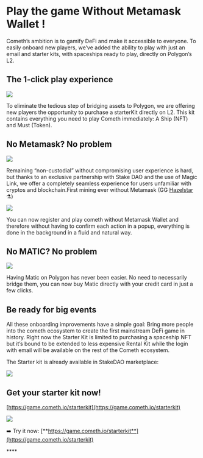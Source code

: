 # Play the game Without Metamask Wallet !

Cometh’s ambition is to gamify DeFi and make it accessible to everyone. To easily onboard new players, we’ve added the ability to play with just an email and starter kits, with spaceships ready to play, directly on Polygon’s L2.

## The 1-click play experience <a id="95ba"></a>

![](https://miro.medium.com/max/1600/0*qEfcD93IFtmKuXXI)

To eliminate the tedious step of bridging assets to Polygon, we are offering new players the opportunity to purchase a starterKit directly on L2. This kit contains everything you need to play Cometh immediately: A Ship \(NFT\) and Must \(Token\).

## No Metamask? No problem <a id="5232"></a>

![](https://miro.medium.com/max/1600/0*YMoM3j5eNg1wmI4l)

Remaining “non-custodial” without compromising user experience is hard, but thanks to an exclusive partnership with Stake DAO and the use of Magic Link, we offer a completely seamless experience for users unfamiliar with cryptos and blockchain.First mining ever without Metamask \(GG [Hazelstar](https://medium.com/u/c9959e51e5c1?source=post_page-----9268b121ae1d--------------------------------) ⚗️\)

![](https://miro.medium.com/max/1706/1*NsVXyfLpAPvtftQR0ilPwQ.gif)

You can now register and play cometh without Metamask Wallet and therefore without having to confirm each action in a popup, everything is done in the background in a fluid and natural way.

## No MATIC? No problem <a id="b479"></a>

![](https://miro.medium.com/max/1600/0*auN2BCs_v0PqT_AG)

Having Matic on Polygon has never been easier. No need to necessarily bridge them, you can now buy Matic directly with your credit card in just a few clicks.

## Be ready for big events <a id="cdeb"></a>

All these onboarding improvements have a simple goal: Bring more people into the cometh ecosystem to create the first mainstream DeFi game in history. Right now the Starter Kit is limited to purchasing a spaceship NFT but it’s bound to be extended to less expensive Rental Kit while the login with email will be available on the rest of the Cometh ecosystem.

The Starter kit is already available in StakeDAO marketplace:

![](https://miro.medium.com/max/911/0*saUSXD8SXEwusUIY)

## Get your starter kit now! <a id="a25c"></a>

[https://game.cometh.io/starterkit](https://game.cometh.io/starterkit)

![](https://miro.medium.com/max/776/0*bVVH5aHIG_WprhKI)

➡️ Try it now: [**https://game.cometh.io/starterkit**](https://game.cometh.io/starterkit)

\*\*\*\*

